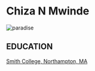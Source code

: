 # __Chiza N Mwinde__

![paradise](http://chorocamp.com/wp-content/uploads/2019/01/pic_01-2.jpg) 

## __EDUCATION__

[Smith College, Northampton, MA](https://www.smith.edu/) 